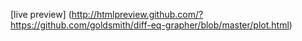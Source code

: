 [live preview] (http://htmlpreview.github.com/?https://github.com/goldsmith/diff-eq-grapher/blob/master/plot.html)